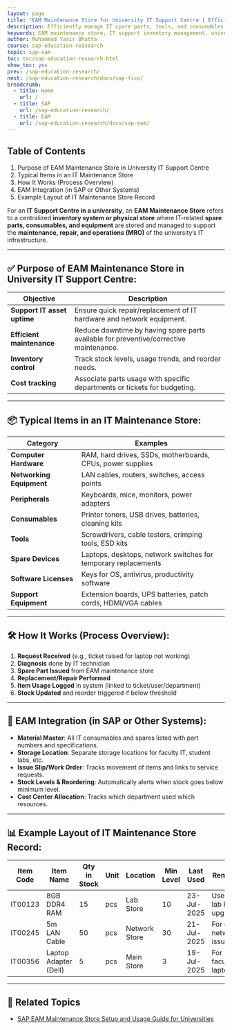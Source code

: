 ```yaml
---
layout: page
title: "EAM Maintenance Store for University IT Support Centre | Efficient IT Asset Management"
description: Efficiently manage IT spare parts, tools, and consumables with an EAM Maintenance Store tailored for university IT support centres. Improve uptime, track usage, and optimize inventory.
keywords: EAM maintenance store, IT support inventory management, university IT asset tracking, IT spare parts store, maintenance store for IT department, SAP EAM for universities, IT consumables inventory, IT hardware support system, university IT repair tools, preventive maintenance IT equipment
author: Muhammad Yasir Bhutta
course: sap-education-reasearch
topic: sap-eam
toc: toc/sap-education-research.html
show_toc: yes
prev: /sap-education-research/
next: /sap-education-research/docs/sap-fico/
breadcrumb:
  - title: Home
    url: /
  - title: SAP
    url: /sap-education-research/
  - title: EAM
    url: /sap-education-research/docs/sap-eam/
---
```


## Table of Contents

1. Purpose of EAM Maintenance Store in University IT Support Centre
2. Typical Items in an IT Maintenance Store
3. How It Works (Process Overview)
4. EAM Integration (in SAP or Other Systems)
5. Example Layout of IT Maintenance Store Record


For an **IT Support Centre in a university**, an **EAM Maintenance Store** refers to a centralized **inventory system or physical store** where IT-related **spare parts, consumables, and equipment** are stored and managed to support the **maintenance, repair, and operations (MRO)** of the university’s IT infrastructure.

---

## ✅ **Purpose of EAM Maintenance Store in University IT Support Centre:**

| Objective                   | Description                                                                            |
| --------------------------- | -------------------------------------------------------------------------------------- |
| **Support IT asset uptime** | Ensure quick repair/replacement of IT hardware and network equipment.                  |
| **Efficient maintenance**   | Reduce downtime by having spare parts available for preventive/corrective maintenance. |
| **Inventory control**       | Track stock levels, usage trends, and reorder needs.                                   |
| **Cost tracking**           | Associate parts usage with specific departments or tickets for budgeting.              |

---

## 📦 **Typical Items in an IT Maintenance Store:**

| Category                 | Examples                                                       |
| ------------------------ | -------------------------------------------------------------- |
| **Computer Hardware**    | RAM, hard drives, SSDs, motherboards, CPUs, power supplies     |
| **Networking Equipment** | LAN cables, routers, switches, access points                   |
| **Peripherals**          | Keyboards, mice, monitors, power adapters                      |
| **Consumables**          | Printer toners, USB drives, batteries, cleaning kits           |
| **Tools**                | Screwdrivers, cable testers, crimping tools, ESD kits          |
| **Spare Devices**        | Laptops, desktops, network switches for temporary replacements |
| **Software Licenses**    | Keys for OS, antivirus, productivity software                  |
| **Support Equipment**    | Extension boards, UPS batteries, patch cords, HDMI/VGA cables  |

---

## 🛠️ **How It Works (Process Overview):**

1. **Request Received** (e.g., ticket raised for laptop not working)
2. **Diagnosis** done by IT technician
3. **Spare Part Issued** from EAM maintenance store
4. **Replacement/Repair Performed**
5. **Item Usage Logged** in system (linked to ticket/user/department)
6. **Stock Updated** and reorder triggered if below threshold

---

## 🧾 **EAM Integration (in SAP or Other Systems):**

* **Material Master**: All IT consumables and spares listed with part numbers and specifications.
* **Storage Location**: Separate storage locations for faculty IT, student labs, etc.
* **Issue Slip/Work Order**: Tracks movement of items and links to service requests.
* **Stock Levels & Reordering**: Automatically alerts when stock goes below minimum level.
* **Cost Center Allocation**: Tracks which department used which resources.

---

## 📊 Example Layout of IT Maintenance Store Record:

| Item Code | Item Name             | Qty in Stock | Unit | Location      | Min Level | Last Used   | Remarks                  |
| --------- | --------------------- | ------------ | ---- | ------------- | --------- | ----------- | ------------------------ |
| IT00123   | 8GB DDR4 RAM          | 15           | pcs  | Lab Store     | 10        | 23-Jul-2025 | Used for lab PC upgrades |
| IT00245   | 5m LAN Cable          | 50           | pcs  | Network Store | 30        | 21-Jul-2025 | For dorm network issues  |
| IT00356   | Laptop Adapter (Dell) | 5            | pcs  | Main Store    | 3         | 19-Jul-2025 | For faculty laptops      |

---

## 📘 **Related Topics**

* [SAP EAM Maintenance Store Setup and Usage Guide for Universities](maintance-store.md)